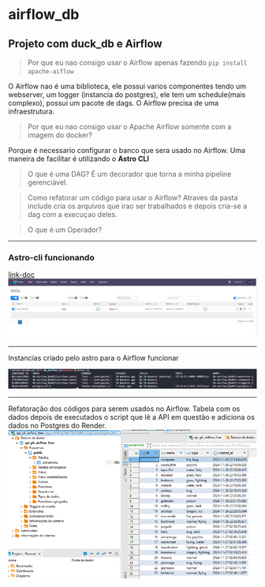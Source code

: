 # airflow_db

## Projeto com duck_db e Airflow

> Por que eu nao consigo usar o Airflow apenas fazendo `pip install apache-aiflow`

O Airflow nao é uma biblioteca, ele possui varios componentes
tendo um webserver, um logger (instancia do postgres), ele tem um schedule(mais complexo),
possui um pacote de dags.
O Airflow precisa de uma infraestrutura.

> Por que eu nao consigo usar o Apache Airflow somente com a imagem do docker?

Porque é necessario configurar o banco que sera usado no Airflow.
Uma maneira de facilitar é utilizando o **Astro CLI**

> O que é uma DAG?
É um decorador que torna a minha pipeline gerenciável.

> Como refatorar um código para usar o Airflow?
Atraves da pasta include cria os arquivos que irao ser trabalhados e depois cria-se a dag com a execuçao deles.

> O que é um Operador?

------------------

### Astro-cli funcionando
[link-doc](https://github.com/astronomer/astro-cli)
![Astro_flow](/pictures/astro_flow.png)

-------------------------- 
Instancias criado pelo astro para o Airflow funcionar

![Astro_docker](/pictures/astro_docker.png)

----------------------------
Refatoração dos códigos para serem usados no Airflow.
Tabela com os dados depois de executados o script que lê a API em questão e adiciona os dados no Postgres do Render.
![pokemon_db](/pictures/pokemon_db.png)